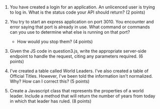 1. You have created a login for an application. An unlicenced user is trying to log in. What is the status code your API should return? (2 points)
2. You try to start an express application on port 3010. You encounter and error saying that port is already in use. What command or commands can you use to determine what else is running on that port?
   - How would you stop them? (4 points)
3. Given the JS code in question3.js, write the appropriate server-side endpoint to handle the request, citing any parameters required. (6 points)
4. I've created a table called World Leaders. I've also created a table of Official Titles. However, I've been told the information isn't normalized. Why? How can I correct this? (5 points)

5. Create a Javascript class that represents the properties of a world leader. Include a method that will return the number of years from today in which that leader has ruled. (8 points)